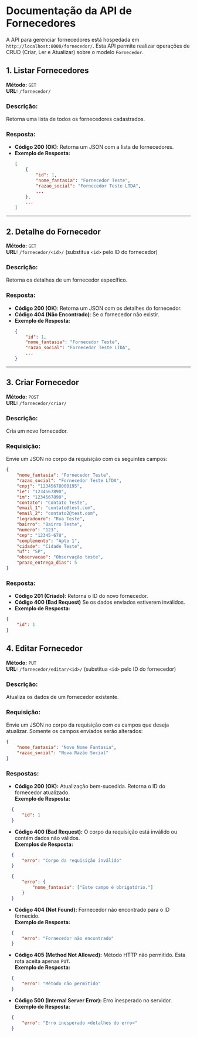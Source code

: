 # Documentação da API de Fornecedores

A API para gerenciar fornecedores está hospedada em `http://localhost:8000/fornecedor/`. Esta API permite realizar operações de CRUD (Criar, Ler e Atualizar) sobre o modelo `Fornecedor`.

## 1. Listar Fornecedores

**Método:** `GET`  
**URL:** `/fornecedor/`

### Descrição:
Retorna uma lista de todos os fornecedores cadastrados.

### Resposta:
- **Código 200 (OK)**: Retorna um JSON com a lista de fornecedores.
- **Exemplo de Resposta:**
    ```json
    [
        {
            "id": 1,
            "nome_fantasia": "Fornecedor Teste",
            "razao_social": "Fornecedor Teste LTDA",
            ...
        },
        ...
    ]
    ```

---

## 2. Detalhe do Fornecedor

**Método:** `GET`  
**URL:** `/fornecedor/<id>/` (substitua `<id>` pelo ID do fornecedor)

### Descrição:
Retorna os detalhes de um fornecedor específico.

### Resposta:
- **Código 200 (OK)**: Retorna um JSON com os detalhes do fornecedor.
- **Código 404 (Não Encontrado)**: Se o fornecedor não existir.
- **Exemplo de Resposta:**
    ```json
    {
        "id": 1,
        "nome_fantasia": "Fornecedor Teste",
        "razao_social": "Fornecedor Teste LTDA",
        ...
    }
    ```

---

## 3. Criar Fornecedor

**Método:** `POST`  
**URL:** `/fornecedor/criar/`

### Descrição:
Cria um novo fornecedor.

### Requisição:
Envie um JSON no corpo da requisição com os seguintes campos:
```json
{
    "nome_fantasia": "Fornecedor Teste",
    "razao_social": "Fornecedor Teste LTDA",
    "cnpj": "12345678000195",
    "ie": "1234567890",
    "im": "1234567890",
    "contato": "Contato Teste",
    "email_1": "contato@test.com",
    "email_2": "contato2@test.com",
    "logradouro": "Rua Teste",
    "bairro": "Bairro Teste",
    "numero": "123",
    "cep": "12345-678",
    "complemento": "Apto 1",
    "cidade": "Cidade Teste",
    "uf": "SP",
    "observacao": "Observação teste",
    "prazo_entrega_dias": 5
}
```
### Resposta:
- **Código 201 (Criado)**: Retorna o ID do novo fornecedor.
- **Código 400 (Bad Request)** Se os dados enviados estiverem inválidos.
- **Exemplo de Resposta:**
```json
{
    "id": 1
}
```
## 4. Editar Fornecedor

**Método:** `PUT`  
**URL:** `/fornecedor/editar/<id>/` (substitua `<id>` pelo ID do fornecedor)

### Descrição:
Atualiza os dados de um fornecedor existente.

### Requisição:
Envie um JSON no corpo da requisição com os campos que deseja atualizar. Somente os campos enviados serão alterados:
```json
{
    "nome_fantasia": "Novo Nome Fantasia",
    "razao_social": "Nova Razão Social"
}
```

### Respostas:
- **Código 200 (OK):** Atualização bem-sucedida. Retorna o ID do fornecedor atualizado.  
  **Exemplo de Resposta:**
```json
  {
      "id": 1
  }
```

- **Código 400 (Bad Request):** O corpo da requisição está inválido ou contém dados não válidos.  
  **Exemplos de Resposta:**
```json
  {
      "erro": "Corpo da requisição inválido"
  }
```
```json
  {
      "erro": {
          "nome_fantasia": ["Este campo é obrigatório."]
      }
  }
```
- **Código 404 (Not Found):** Fornecedor não encontrado para o ID fornecido.  
  **Exemplo de Resposta:**
```json
  {
      "erro": "Fornecedor não encontrado"
  }
```
- **Código 405 (Method Not Allowed):** Método HTTP não permitido. Esta rota aceita apenas `PUT`.  
  **Exemplo de Resposta:**
```json
  {
      "erro": "Método não permitido"
  }
```
- **Código 500 (Internal Server Error):** Erro inesperado no servidor.  
  **Exemplo de Resposta:**
```json
  {
      "erro": "Erro inesperado <detalhes do erro>"
  }
```
